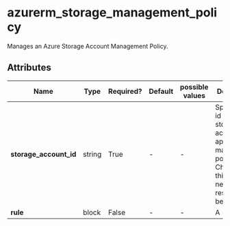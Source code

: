 # azurerm_storage_management_policy

Manages an Azure Storage Account Management Policy.

## Attributes

| Name | Type | Required? | Default  | possible values | Description |
| ---- | ---- | --------- | -------- | ----------- | ----------- |
| **storage_account_id** | string | True | -  |  -  | Specifies the id of the storage account to apply the management policy to. Changing this forces a new resource to be created. | 
| **rule** | block | False | -  |  -  | A `rule` block. | 

